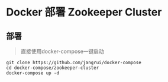 # Docker 部署 Zookeeper Cluster

## 部署

> 直接使用docker-compose一键启动

```
git clone https://github.com/jangrui/docker-compose
cd docker-compose/zookeeper-cluster
docker-compose up -d
```

